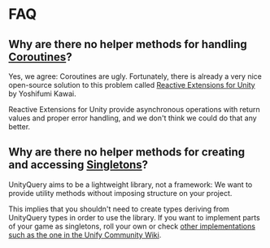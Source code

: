# FAQ

## Why are there no helper methods for handling [Coroutines](http://docs.unity3d.com/Manual/Coroutines.html)?

Yes, we agree: Coroutines are ugly. Fortunately, there is already a very nice open-source solution to this problem called [Reactive Extensions for Unity](https://github.com/neuecc/UniRx) by Yoshifumi Kawai.

Reactive Extensions for Unity provide asynchronous operations with return values and proper error handling, and we don't think we could do that any better.

## Why are there no helper methods for creating and accessing [Singletons](https://en.wikipedia.org/wiki/Singleton_pattern)?

UnityQuery aims to be a lightweight library, not a framework: We want to provide utility methods without imposing structure on your project.

This implies that you shouldn't need to create types deriving from UnityQuery types in order to use the library. If you want to implement parts of your game as singletons, roll your own or check [other implementations such as the one in the Unify Community Wiki](http://wiki.unity3d.com/index.php/Toolbox).
